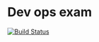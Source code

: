 # Dev ops exam
[![Build Status](https://travis-ci.com/NikitaZhevnitskiy/devops-exam.svg?token=6FYqXrfAk2ZHo34Tq8Gp&branch=master)](https://travis-ci.com/NikitaZhevnitskiy/devops-exam)

